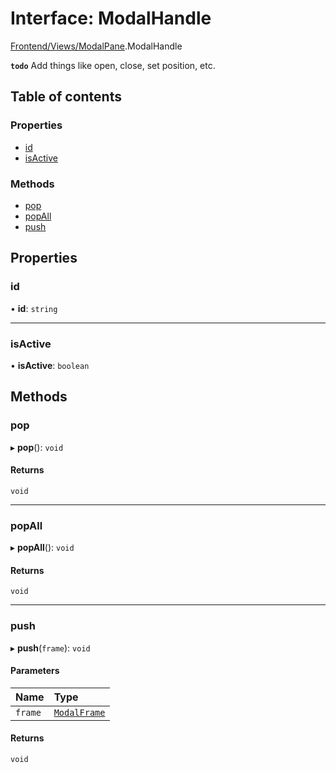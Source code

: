 # Interface: ModalHandle

[Frontend/Views/ModalPane](../modules/Frontend_Views_ModalPane.md).ModalHandle

**`todo`** Add things like open, close, set position, etc.

## Table of contents

### Properties

- [id](Frontend_Views_ModalPane.ModalHandle.md#id)
- [isActive](Frontend_Views_ModalPane.ModalHandle.md#isactive)

### Methods

- [pop](Frontend_Views_ModalPane.ModalHandle.md#pop)
- [popAll](Frontend_Views_ModalPane.ModalHandle.md#popall)
- [push](Frontend_Views_ModalPane.ModalHandle.md#push)

## Properties

### id

• **id**: `string`

---

### isActive

• **isActive**: `boolean`

## Methods

### pop

▸ **pop**(): `void`

#### Returns

`void`

---

### popAll

▸ **popAll**(): `void`

#### Returns

`void`

---

### push

▸ **push**(`frame`): `void`

#### Parameters

| Name    | Type                                                   |
| :------ | :----------------------------------------------------- |
| `frame` | [`ModalFrame`](Frontend_Views_ModalPane.ModalFrame.md) |

#### Returns

`void`

